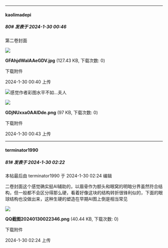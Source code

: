 
*****

####  kaolimadepi  
##### 80#       发表于 2024-1-30 00:46

第二卷封面

<img src="https://img.saraba1st.com/forum/202401/30/004045sll3q3kkk3zzqt0i.jpg" referrerpolicy="no-referrer">

<strong>GFAhjdWaIAAeGDV.jpg</strong> (127.43 KB, 下载次数: 0)

下载附件

2024-1-30 00:40 上传

<img src="https://static.saraba1st.com/image/smiley/carton2017/018.gif" referrerpolicy="no-referrer">感觉作者彩图水平不如...夫人

<img src="https://img.saraba1st.com/forum/202401/30/004352fwujx9kmsohh8dsm.png" referrerpolicy="no-referrer">

<strong>GDjNUxxa0AAIDde.png</strong> (97 KB, 下载次数: 0)

下载附件

2024-1-30 00:43 上传


*****

####  terminator1990  
##### 81#       发表于 2024-1-30 02:22

 本帖最后由 terminator1990 于 2024-1-30 02:24 编辑 

二卷封面这个感觉确实挺AI辅助的，以眉骨作为额头和眼窝的明暗分界虽然符合结构，但一般都不会区分得那么硬，看着好像这块的结构转折很锋利似的，下面的眼球结构也没做出来，这种生硬的塑造在早期AI图上倒是相当常见

<img src="https://img.saraba1st.com/forum/202401/30/022408k74ju7wf0escswm4.png" referrerpolicy="no-referrer">

<strong>QQ截图20240130022346.png</strong> (40.44 KB, 下载次数: 0)

下载附件

2024-1-30 02:24 上传

